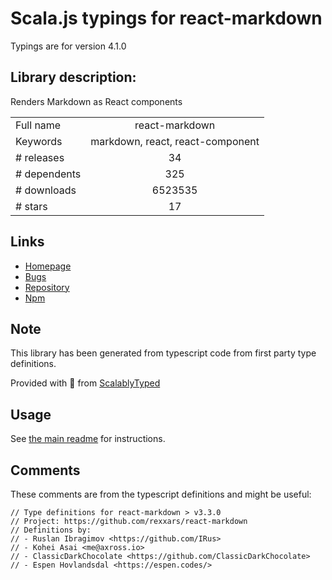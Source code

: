 
# Scala.js typings for react-markdown

Typings are for version 4.1.0

## Library description:
Renders Markdown as React components

|                    |                 |
| ------------------ | :-------------: |
| Full name          | react-markdown |
| Keywords           | markdown, react, react-component |
| # releases         | 34 |
| # dependents       | 325 |
| # downloads        | 6523535 |
| # stars            | 17 |

## Links
- [Homepage](https://github.com/rexxars/react-markdown#readme)
- [Bugs](https://github.com/rexxars/react-markdown/issues)
- [Repository](https://github.com/rexxars/react-markdown)
- [Npm](https://www.npmjs.com/package/react-markdown)
    


## Note
This library has been generated from typescript code from first party type definitions.

Provided with :purple_heart: from [ScalablyTyped](https://github.com/oyvindberg/ScalablyTyped)

## Usage
See [the main readme](../../readme.md) for instructions.

## Comments

These comments are from the typescript definitions and might be useful:
```
// Type definitions for react-markdown > v3.3.0
// Project: https://github.com/rexxars/react-markdown
// Definitions by:
// - Ruslan Ibragimov <https://github.com/IRus>
// - Kohei Asai <me@axross.io>
// - ClassicDarkChocolate <https://github.com/ClassicDarkChocolate>
// - Espen Hovlandsdal <https://espen.codes/>

```

